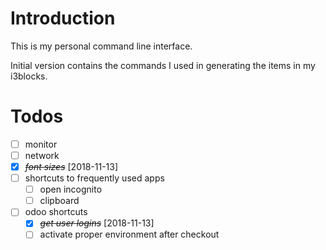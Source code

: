 # Introduction

This is my personal command line interface.

Initial version contains the commands I used in generating the items in my
i3blocks.

# Todos

* [ ] monitor
* [ ] network
* [X] ~~*font sizes*~~ [2018-11-13]
* [ ] shortcuts to frequently used apps
    * [ ] open incognito
    * [ ] clipboard
* [ ] odoo shortcuts
    * [X] ~~*get user logins*~~ [2018-11-13]
    * [ ] activate proper environment after checkout